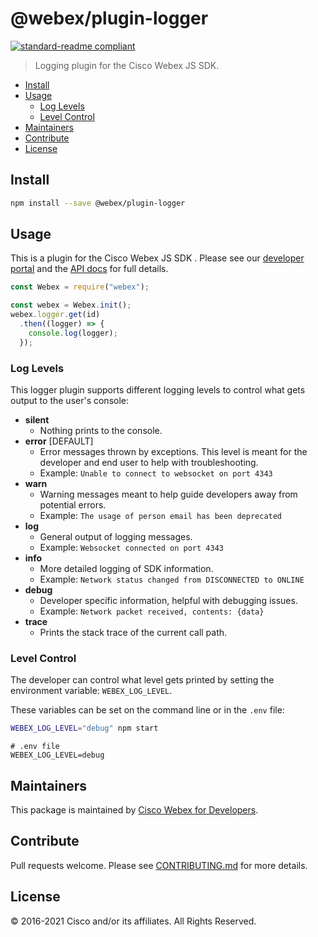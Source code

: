 # @webex/plugin-logger

[![standard-readme compliant](https://img.shields.io/badge/readme%20style-standard-brightgreen.svg?style=flat-square)](https://github.com/RichardLitt/standard-readme)

> Logging plugin for the Cisco Webex JS SDK.

- [Install](#install)
- [Usage](#usage)
  - [Log Levels](#log-levels)
  - [Level Control](#level-control)
- [Maintainers](#maintainers)
- [Contribute](#contribute)
- [License](#license)

## Install

```bash
npm install --save @webex/plugin-logger
```

## Usage

This is a plugin for the Cisco Webex JS SDK . Please see our
[developer portal](https://developer.webex.com/) and the
[API docs](https://webex.github.io/webex-js-sdk/api/) for full details.

```js
const Webex = require("webex");

const webex = Webex.init();
webex.logger.get(id)
  .then((logger) => {
    console.log(logger);
  });
```

### Log Levels

This logger plugin supports different logging levels to control what gets output
to the user's console:

- **silent**
  - Nothing prints to the console.
- **error** [DEFAULT]
  - Error messages thrown by exceptions. This level is meant for the developer
    and end user to help with troubleshooting.
  - Example: `Unable to connect to websocket on port 4343`
- **warn**
  - Warning messages meant to help guide developers away from potential errors.
  - Example: `The usage of person email has been deprecated`
- **log**
  - General output of logging messages.
  - Example: `Websocket connected on port 4343`
- **info**
  - More detailed logging of SDK information.
  - Example: `Network status changed from DISCONNECTED to ONLINE`
- **debug**
  - Developer specific information, helpful with debugging issues.
  - Example: `Network packet received, contents: {data}`
- **trace**
  - Prints the stack trace of the current call path.

### Level Control

The developer can control what level gets printed by setting the environment
variable: `WEBEX_LOG_LEVEL`.

These variables can be set on the command line or in the `.env` file:

```bash
WEBEX_LOG_LEVEL="debug" npm start
```

```env
# .env file
WEBEX_LOG_LEVEL=debug
```

## Maintainers

This package is maintained by
[Cisco Webex for Developers](https://developer.webex.com/).

## Contribute

Pull requests welcome. Please see
[CONTRIBUTING.md](https://github.com/webex/webex-js-sdk/blob/master/CONTRIBUTING.md)
for more details.

## License

© 2016-2021 Cisco and/or its affiliates. All Rights Reserved.
